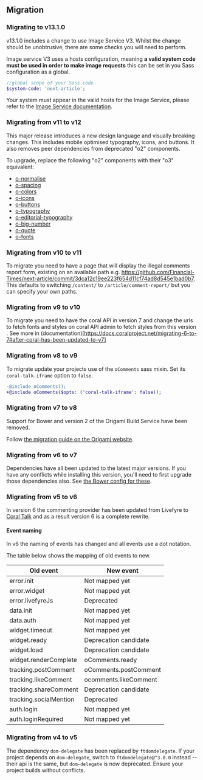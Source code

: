 ## Migration

### Migrating to v13.1.0

v13.1.0 includes a change to use Image Service V3. Whilst the change should be unobtrusive, there are some checks you will need to perform.

Image service V3 uses a hosts configuration, meaning **a valid system code must be used in order to make image requests** this can be set in you Sass configuration as a global.
 
```scss
//global scope of your Sass code
$system-code: 'next-article';
```

Your system must appear in the valid hosts for the Image Service, please refer to the [Image Service documentation](https://github.com/Financial-Times/image-service?tab=readme-ov-file#systems--hosts).

### Migrating from v11 to v12

This major release introduces a new design language and visually breaking changes. This includes mobile optimised typography, icons, and buttons. It also removes peer dependencies from deprecated "o2" components.

To upgrade, replace the following "o2" components with their "o3" equivalent:

- [o-normalise](../o-normalise/MIGRATION.md)
- [o-spacing](../o-spacing/MIGRATION.md)
- [o-colors](../o-colors/MIGRATION.md)
- [o-icons](../o-icons/MIGRATION.md)
- [o-buttons](../o-buttons/MIGRATION.md)
- [o-typography](../o-typography/MIGRATION.md)
- [o-editorial-typography](../o-editorial-typography/MIGRATION.md)
- [o-big-number](../o-big-number/MIGRATION.md)
- [o-quote](../o-quote/MIGRATION.md)
- [o-fonts](../o-fonts/MIGRATION.md)

### Migrating from v10 to v11

To migrate you need to have a page that will display the illegal comments report form, existing on an available path e.g. https://github.com/Financial-Times/next-article/commit/3dca12c19ee223f654d11cf74ad8d545e1bad0b7. This defaults to switching `/content/` to `/article/comment-report/` but you can specify your own paths.

### Migrating from v9 to v10

To migrate you need to have the coral API in version 7 and change the urls to fetch fonts and styles on coral API admin to fetch styles from this version . See more in (documentation)[https://docs.coralproject.net/migrating-6-to-7#after-coral-has-been-updated-to-v7]

### Migrating from v8 to v9

To migrate update your projects use of the `oComments` sass mixin. Set its `coral-talk-iframe` option to `false`.

```diff
-@include oComments();
+@include oComments($opts: ('coral-talk-iframe': false));
```

### Migrating from v7 to v8

Support for Bower and version 2 of the Origami Build Service have been removed.

Follow [the migration guide on the Origami website](https://origami.ft.com/documentation/tutorials/bower-to-npm/).

### Migrating from v6 to v7

Dependencies have all been updated to the latest major versions. If you have any conflicts while installing this version, you'll need to first upgrade those dependencies also. See [the Bower config for these](./bower.json).

### Migrating from v5 to v6

In version 6 the commenting provider has been updated from Livefyre to [Coral Talk](https://coralproject.net/talk/) and as a result version 6 is a complete rewrite.

#### Event naming

In v6 the naming of events has changed and all events use a dot notation.

The table below shows the mapping of old events to new.

| Old event              | New event             |
| ---------------------- | --------------------- |
| error.init             | Not mapped yet        |
| error.widget           | Not mapped yet        |
| error.livefyreJs       | Deprecated            |
| data.init              | Not mapped yet        |
| data.auth              | Not mapped yet        |
| widget.timeout         | Not mapped yet        |
| widget.ready           | Deprecation candidate |
| widget.load            | Deprecation candidate |
| widget.renderComplete  | oComments.ready       |
| tracking.postComment   | oComments.postComment |
| tracking.likeComment   | ocomments.likeComment |
| tracking.shareComment  | Deprecation candidate |
| tracking.socialMention | Deprecated            |
| auth.login             | Not mapped yet        |
| auth.loginRequired     | Not mapped yet        |

### Migrating from v4 to v5

The dependency `dom-delegate` has been replaced by `ftdomdelegate`. If your project depends on `dom-delegate`, switch to `ftdomdelegate@^3.0.0` instead -- their api is the same, but `dom-delegate` is now deprecated. Ensure your project builds without conflicts.
